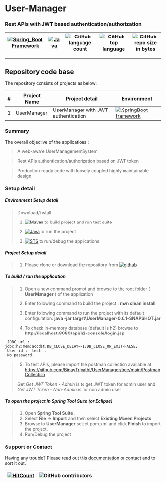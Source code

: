 




# User-Manager 
### Rest APIs with JWT based authentication/authorization

[![Spring_Boot Framework](https://img.shields.io/badge/Springboot-2.3.3.RELEASE_Framework-blue.svg?style=plastic)](https://start.spring.io/) |[![Java](https://img.shields.io/badge/Java-1.8-blue.svg?style=plastic)](https://www.oracle.com/java/technologies/javase-jdk8-downloads.html) | ![GitHub language count](https://img.shields.io/github/languages/count/BinayTripathi/UserManager.svg) | ![GitHub top language](https://img.shields.io/github/languages/top/BinayTripathi/UserManager.svg) |![GitHub repo size in bytes](https://img.shields.io/github/repo-size/BinayTripathi/UserManager.svg) 
| --- | ---          | ---        | ---      | ---        | 

---------------------------------------

## Repository code base
 
The repository consists of projects as below:


| # |Project Name | Project detail| Environment |
| ---| ---  | ---            | --- |
| 1 | UserManager| UserManager with JWT authentication   | [![.SpringBoot framework](https://img.shields.io/badge/Springboot-2.2.6.RELEASE_Framework-blue.svg?style=plastic)](https://start.spring.io/)|

### Summary

The overall objective of the applications :

>   A web-aware UserManagementSystem

>   Rest APIs authentication/authorization based on JWT token

>   Production-ready code with loosely coupled highly maintainable design.



### Setup detail

##### Environment Setup detail

> Download/install   	
>	1.	[![Maven](https://img.shields.io/badge/Mavan-3.6.3-blue.svg?style=plastic)](https://maven.apache.org/download.cgi) to build project and run test suite
>   
>   2.  [![Java](https://img.shields.io/badge/Java-1.8_-blue.svg?style=plastic)](https://www.oracle.com/java/technologies/javase-jdk8-downloads.html) to run the project
>   
>	3.  [![STS](https://img.shields.io/badge/Spring_Tool_Suite-STS-blue.svg?style=plastic)](https://spring.io/tools) to run/debug the applications
>	

##### Project Setup detail

>   1. Please clone or download the repository from [![github](https://img.shields.io/badge/github-BookNow-blue.svg?style=plastic)](https://github.com/BinayTripathi/UserManager)
>   
#####  To build / run the application

>   1. Open a new command prompt and browse to the root folder ( **UserManager** ) of the application 
>   
>   2. Enter following command to build the project : **mvn clean install** 
>   
>   3. Enter following command to run the project with its default configuration: **java -jar target\UserManager-0.0.1-SNAPSHOT.jar** 
>   
>   4. To check in-memory database (default is h2) browse to **http://localhost:8080/api/h2-console/login.jsp** 

     JDBC url : jdbc:h2:mem:accdet;DB_CLOSE_DELAY=-1;DB_CLOSE_ON_EXIT=FALSE;  
     User id :  test  . 
     No password.

>   
>   5. To test APIs, please import the postman collection available at https://github.com/BinayTripathi/UserManager/tree/main/PostmanCollection 
>   
>   Get *Get JWT Token - Admin* is to get JWT token for admin user and *Get JWT Token - Non-Admin* is for non admin user




##### To open the project in Spring Tool Suite (or Eclipse)
>   1. Open **Spring Tool Suite** .
>   2. Select **File** ->  **Import** and then select **Existing Maven Projects**
>   3. Browse to  **UserManager** select pom.xml and click **Finish** to import the project.
>   4. Run/Debug the project

### Support or Contact

Having any trouble? Please read out this [documentation](https://github.com/BinayTripathi/AccountBrowser/blob/master/README.md) or [contact](mailto:binay.mckv@gmail.com) and to sort it out.


[![HitCount](http://hits.dwyl.com/BinayTripathi/BookNow.svg)](http://hits.dwyl.com/BinayTripathi/BookNow)| ![GitHub contributors](https://img.shields.io/github/contributors/BinayTripathi/AccountBrowser)|
 | --- | --- |




